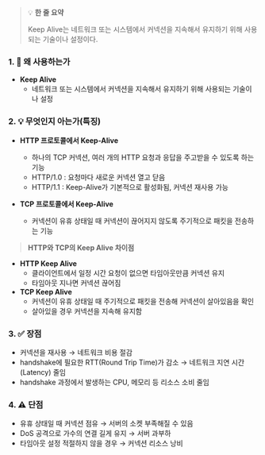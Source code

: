 > 💡 **한 줄 요약**
>
> Keep Alive는 네트워크 또는 시스템에서 커넥션을 지속해서 유지하기 위해 사용되는 기술이나 설정이다.

### 1. 🤔 왜 사용하는가

- **Keep Alive**
  - 네트워크 또는 시스템에서 커넥션을 지속해서 유지하기 위해 사용되는 기술이나 설정

### 2. 💡 무엇인지 아는가(특징)

- **HTTP 프로토콜에서 Keep-Alive**

  - 하나의 TCP 커넥션, 여러 개의 HTTP 요청과 응답을 주고받을 수 있도록 하는 기능
  - HTTP/1.0 : 요청마다 새로운 커넥션 열고 닫음
  - HTTP/1.1 : Keep-Alive가 기본적으로 활성화됨, 커넥션 재사용 가능

- **TCP 프로토콜에서 Keep-Alive**
  - 커넥션이 유휴 상태일 때 커넥션이 끊어지지 않도록 주기적으로 패킷을 전송하는 기능

> **HTTP와 TCP의 Keep Alive 차이점**

- **HTTP Keep Alive**
  - 클라이언트에서 일정 시간 요청이 없으면 타임아웃만큼 커넥션 유지
  - 타임아웃 지나면 커넥션 끊어짐
- **TCP Keep Alive**
  - 커넥션이 유휴 상태일 때 주기적으로 패킷을 전송해 커넥션이 살아있음을 확인
  - 살아있을 경우 커넥션을 지속해 유지함

### 3. ✅ 장점

- 커넥션을 재사용
  → 네트워크 비용 절감
- handshake에 필요한 RTT(Round Trip Time)가 감소
  → 네트워크 지연 시간(Latency) 줄임
- handshake 과정에서 발생하는 CPU, 메모리 등 리소스 소비 줄임

### 4. ⚠️ 단점

- 유휴 상태일 때 커넥션 점유
  → 서버의 소켓 부족해질 수 있음
- DoS 공격으로 가수의 연결 길게 유지
  → 서버 과부하
- 타임아웃 설정 적절하지 않을 경우
  → 커넥션 리소스 낭비
